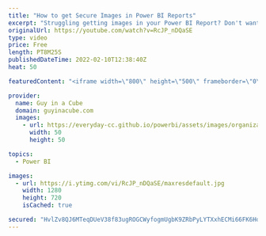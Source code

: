 ```yaml
---
title: "How to get Secure Images in Power BI Reports"
excerpt: "Struggling getting images in your Power BI Report? Don't want to use anonymous URLs for the image? Patrick walks you through an approach to use secured images in your reports!  Show “secured” Images in Power BI https://pbi-guy.com/2021/11/17/show-secured-images-in-power-bi/  📢 Become a member: https://guyinacu.be/membership"
originalUrl: https://youtube.com/watch?v=RcJP_nDQaSE
type: video
price: Free
length: PT8M25S
publishedDateTime: 2022-02-10T12:38:40Z
heat: 50

featuredContent: "<iframe width=\"800\" height=\"500\" frameborder=\"0\" src=\"https://www.youtube.com/embed/RcJP_nDQaSE\" allow=\"accelerometer; autoplay; encrypted-media; gyroscope; picture-in-picture\" allowfullscreen></iframe>"

provider:
  name: Guy in a Cube
  domain: guyinacube.com
  images:
    - url: https://everyday-cc.github.io/powerbi/assets/images/organizations/guyinacube.com-50x50.jpg
      width: 50
      height: 50

topics:
  - Power BI

images:
  - url: https://i.ytimg.com/vi/RcJP_nDQaSE/maxresdefault.jpg
    width: 1280
    height: 720
    isCached: true

secured: "HvlZv8QJ6MTeqDUeV38f83ugROGCWyfogmUgbK9ZRbPyLYTXxhECMi66FK6HdSfQN1dJhG38GkogQSW2xmIQGCa2YAHetMH/yl1krbs5J6MMN4GuKG6rpM3qMKcopyh3qHqrKv4Aoyh8hkSMXx3R2ZkMr5ltqp7ImB7gYTJCZR5xXFiuwhbG2C7LRs11xCSmyxglIShtNH/mRuGa/P+NOP+mHrnLeV3JmEW8ogNSHn0ayLnxIxuDunt7efJmwJceD1M6N6UjRXJ0yco+C+X4S2LpDAGt50YdvSB577ng90H4H/+e93t3ZVAcRx7zUhTutvd2Y1b84X+kzfq1TJ53LG3lrFIDoq1vc96MGh8BIrNZNOcuyrAld0Vr/CBxlmGYZQ2vTpTkdGz1ps7vlvmt5HeCGMN1go45oTLCHGVbqVU=;zUvmQ0edsOgYKAA0VYlUzA=="
---
```


